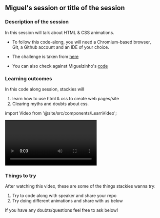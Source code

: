 ## Miguel's session or title of the session

### Description of the session

In this session will talk about HTML & CSS animations.

- To follow this code-along, you will need a Chromium-based browser, Git, a Github account and an IDE of your choice. 

- The challenge is taken from [here](https://www.frontendmentor.io/challenges/single-price-grid-component-5ce41129d0ff452fec5abbbc)

- You can also check against Miguelzinho's [code](https://github.com/miguelbcodes/code-along-session/)

### Learning outcomes

In this code along session, stackies will

1. learn how to use html & css to create web pages/site
2. Clearing myths and doubts about css.

import Video from '@site/src/components/LearnVideo';

<Video link="https://youtube.com/embed/byjbvji78AQ"></Video>


### Things to try

After watching this video, these are some of the things stackies wanna try:

1. Try to code along with speaker and share your repo
2. Try doing different animations and share with us below

If you have any doubts/questions feel free to ask below!